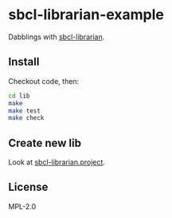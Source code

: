 
# sbcl-librarian-example

Dabblings with [sbcl-librarian](https://github.com/quil-lang/sbcl-librarian).

## Install

Checkout code, then:

```sh
cd lib
make
make test
make check
```

## Create new lib

Look at [sbcl-librarian.project](https://github.com/quil-lang/sbcl-librarian/blob/main/src/project/README.md).

## License

MPL-2.0
